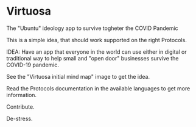 # Virtuosa
The "Ubuntu" ideology app to survive togheter the COVID Pandemic

This is a simple idea, that should work supported on the right Protocols.

IDEA: Have an app that everyone in the world can use either in digital or traditional way to help small and "open door" businesses survive the COVID-19 pandemic.

See the "Virtuosa initial mind map" image to get the idea.

Read the Protocols documentation in the available languages to get more information.

Contribute.

De-stress.

